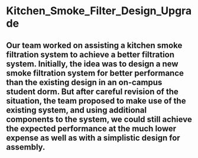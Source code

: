 # Kitchen_Smoke_Filter_Design_Upgrade

## Our team worked on assisting a kitchen smoke filtration system to achieve a better filtration system. Initially, the idea was to design a new smoke filtration system for better performance than the existing design in an on-campus student dorm. But after careful revision of the situation, the team proposed to make use of the existing system, and using additional components to the system, we could still achieve the expected performance at the much lower expense as well as with a simplistic design for assembly.
